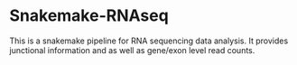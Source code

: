 # Snakemake-RNAseq

This is a snakemake pipeline for RNA sequencing data analysis.
It provides junctional information and as well as gene/exon level read counts. 
